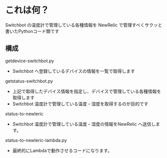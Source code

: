 # これは何？
Switchbot の温度計で管理している各種情報を NewRelic で管理すべくサクッと書いたPythonコード類です

## 構成
getdevice-switchbot.py
- Switchbot へ登録しているデバイスの情報を一覧で取得します

getstatus-switchbot.py
- 上記で取得したデバイス情報を指定し、デバイスで管理している各種情報を取得します
- Switchbot 温度計で管理している温度・湿度を取得するのが目的です

status-to-newleric
- Switchbot 温度計で管理している温度・湿度の情報をNewRelic へ送信します。

status-to-newleric-lambda.py
- 最終的にLambdaで動作させるコードになります。